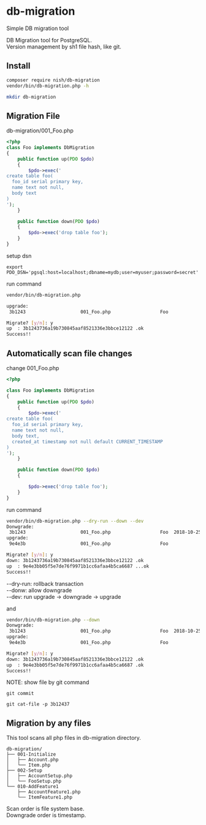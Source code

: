 # db-migration
Simple DB migration tool


DB Migration tool for PostgreSQL.  
Version management by sh1 file hash, like git.

## Install

```bash
composer require nish/db-migration
vendor/bin/db-migration.php -h

mkdir db-migration
```

## Migration File

db-migration/001_Foo.php

```php
<?php
class Foo implements DbMigration
{
    public function up(PDO $pdo)
    {
        $pdo->exec('
create table foo(
  foo_id serial primary key,
  name text not null,
  body text
)
');
    }

    public function down(PDO $pdo)
    {
        $pdo->exec('drop table foo');
    }
}
```

setup dsn

```
export PDO_DSN='pgsql:host=localhost;dbname=mydb;user=myuser;password=secret'
```

run command

```bash
vendor/bin/db-migration.php

upgrade:
 3b1243                    001_Foo.php                  Foo                     

Migrate? [y/n]: y
up  : 3b1243736a19b730845aaf8521336e3bbce12122 .ok
Success!!
```


## Automatically scan file changes

change 001_Foo.php

```php
<?php

class Foo implements DbMigration
{
    public function up(PDO $pdo)
    {
        $pdo->exec('
create table foo(
  foo_id serial primary key,
  name text not null,
  body text,
  created_at timestamp not null default CURRENT_TIMESTAMP
)
');
    }

    public function down(PDO $pdo)
    {

        $pdo->exec('drop table foo');
    }
}
```

run command

```bash
vendor/bin/db-migration.php --dry-run --down --dev
Donwgrade:
 3b1243                    001_Foo.php                  Foo  2018-10-25 18:33:56
upgrade:
 9e4e3b                    001_Foo.php                  Foo                     

Migrate? [y/n]: y
down: 3b1243736a19b730845aaf8521336e3bbce12122 .ok
up  : 9e4e3bb05f5e7de76f9971b1cc6afaa4b5ca6687 ...ok
Success!!
```

--dry-run: rollback transaction  
--donw: allow downgrade  
--dev: run upgrade -> downgrade -> upgrade  

and

```bash
vendor/bin/db-migration.php --down
Donwgrade:
 3b1243                    001_Foo.php                  Foo  2018-10-25 18:33:56
upgrade:
 9e4e3b                    001_Foo.php                  Foo                     

Migrate? [y/n]: y
down: 3b1243736a19b730845aaf8521336e3bbce12122 .ok
up  : 9e4e3bb05f5e7de76f9971b1cc6afaa4b5ca6687 .ok
Success!!
```


NOTE:
show file by git command

```
git commit

git cat-file -p 3b12437
```

## Migration by any files

This tool scans all php files in db-migration directory.

```
db-migration/
├── 001-Initialize
│   ├── Account.php
│   └── Item.php
├── 002-Setup
│   ├── AccountSetup.php
│   └── FooSetup.php
└── 010-AddFeature1
    ├── AccountFeature1.php
    └── ItemFeature1.php
```

Scan order is file system base.  
Downgrade order is timestamp.
